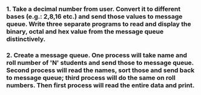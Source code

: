 ### 1. Take a decimal number from user. Convert it to different bases (e.g.: 2,8,16 etc.) and send those values to message queue. Write three separate programs to read and display the binary, octal and hex value from the message queue distinctively.
### 2. Create a message queue. One process will take name and roll number of 'N' students and send those to message queue. Second process will read the names, sort those and send back to message queue; third process will do the same on roll numbers. Then first process will read the entire data and print.
